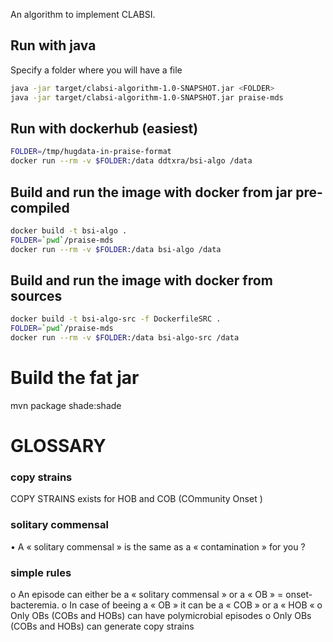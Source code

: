 An algorithm to implement CLABSI.

## Run with java
Specify a folder where you will have a file 
```bash
java -jar target/clabsi-algorithm-1.0-SNAPSHOT.jar <FOLDER>
java -jar target/clabsi-algorithm-1.0-SNAPSHOT.jar praise-mds
```

## Run with dockerhub (easiest)

```bash
FOLDER=/tmp/hugdata-in-praise-format
docker run --rm -v $FOLDER:/data ddtxra/bsi-algo /data
```

## Build and run the image with docker from jar pre-compiled
```bash
docker build -t bsi-algo .
FOLDER=`pwd`/praise-mds
docker run --rm -v $FOLDER:/data bsi-algo /data
```

## Build and run the image with docker from sources
```bash
docker build -t bsi-algo-src -f DockerfileSRC .
FOLDER=`pwd`/praise-mds
docker run --rm -v $FOLDER:/data bsi-algo-src /data
```

# Build the fat jar
mvn package shade:shade

# GLOSSARY 

### copy strains

COPY STRAINS exists for HOB and COB (COmmunity Onset )

### solitary commensal

•	A « solitary commensal » is the same as a « contamination » for you ?


### simple rules

o	An episode can either be a « solitary commensal » or a « OB » = onset-bacteremia.
o	In case of beeing a « OB » it can be a « COB » or a « HOB «
o	Only OBs (COBs and HOBs) can have polymicrobial episodes
o	Only OBs (COBs and HOBs) can generate  copy strains
